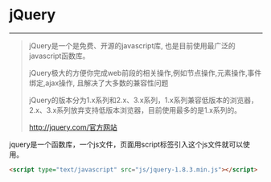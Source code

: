 jQuery
===

---

> jQuery是一个是免费、开源的javascript库, 也是目前使用最广泛的javascript函数库。
> 
> jQuery极大的方便你完成web前段的相关操作,例如节点操作,元素操作,事件绑定,ajax操作, 且解决了大多数的兼容性问题
> 
> jQuery的版本分为1.x系列和2.x、3.x系列，1.x系列兼容低版本的浏览器，2.x、3.x系列放弃支持低版本浏览器，目前使用最多的是1.x系列的。
> 
> http://jquery.com/官方网站

jquery是一个函数库，一个js文件，页面用script标签引入这个js文件就可以使用。

```html
<script type="text/javascript" src="js/jquery-1.8.3.min.js"></script>
```

